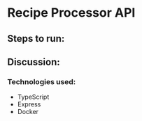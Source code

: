 # Recipe Processor API

## Steps to run:

## Discussion:
### Technologies used:
* TypeScript
* Express
* Docker
